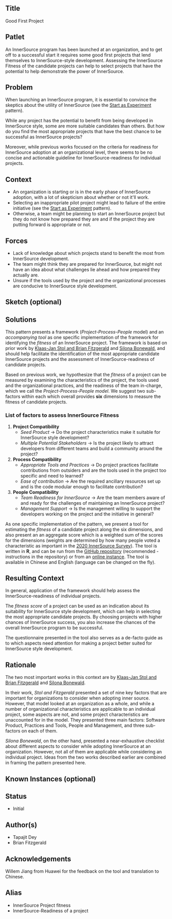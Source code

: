 ## Title

Good First Project

## Patlet

An InnerSource program has been launched at an organization, and to get off to a successful start it requires some good first projects that lend themselves to InnerSource-style development. Assessing the InnerSource Fitness of the candidate projects can help to select projects that have the potential to help demonstrate the power of InnerSource.

## Problem

When launching an InnerSource program, it is essential to convince the skeptics about the utility of InnerSource (see the [Start as Experiment](https://github.com/InnerSourceCommons/InnerSourcePatterns/blob/master/patterns/2-structured/start-as-experiment.md) pattern).

While any project has the potential to benefit from being developed in InnerSource style, some are more suitable candidates than others. But how do you find the most appropriate projects that have the best chance to be successful as InnerSource projects?

Moreover, while previous works focused on the criteria for readiness for InnerSource adoption at an organizational level, there seems to be no concise and actionable guideline for InnerSource-readiness for individual projects.

## Context

- An organization is starting or is in the early phase of InnerSource adoption, with a lot of skepticism about whether or not it'll work.
- Selecting an inappropriate pilot project might lead to failure of the entire initiative (see the [Start as Experiment](https://github.com/InnerSourceCommons/InnerSourcePatterns/blob/master/patterns/2-structured/start-as-experiment.md) pattern).
- Otherwise, a team might be planning to start an InnerSource project but they do not know how prepared they are and if the project they are putting forward is appropriate or not.

## Forces

- Lack of knowledge about which projects stand to benefit the most from InnerSource development.
- The team might think they are prepared for InnerSource, but might not have an idea about what challenges lie ahead and how prepared they actually are.
- Unsure if the tools used by the project and the organizational processes are conducive to InnerSource style development.

## Sketch (optional)

## Solutions

This pattern presents a framework (_Project-Process-People_ model) and an _accompanying tool_ as one specific implementation of the framework for identifying the _fitness_ of an InnerSource project. The framework is based on prior work by [Klaas-Jan Stol and Brian Fitzgerald](https://ulir.ul.ie/bitstream/handle/10344/4443/Stol_2014_inner.pdf?sequence=2) and [Silona Bonewald](https://innersourcecommons.org/assets/files/InnerSourceChecklist.pdf), and should help facilitate the identification of the most appropriate candidate InnerSource projects and the assessment of InnerSource-readiness of candidate projects.

Based on previous work, we hypothesize that the _fitness_ of a project can be measured by examining the characteristics of the project, the tools used and the organizational practices, and the readiness of the team in-charge, which we call the  _Project-Process-People model_. We suggest two sub-factors within each which overall provides __six__ dimensions to measure the fitness of candidate projects.

### List of factors to assess InnerSource Fitness

1. __Project Compatibility__
    - _Seed Product_ -> Do the project characteristics make it suitable for InnerSource style development?
    - _Multiple Potential Stakeholders_ -> Is the project likely to attract developers from different teams and build a community around the project?
2. __Process Compatibility__
    - _Appropriate Tools and Practices_ -> Do project practices facilitate contributions from outsiders and are the tools used in the project too specific and need to learned?
    - _Ease of contribution_ -> Are the required ancillary resources set up and is the code modular enough to facilitate contribution?
3. __People Compatibility__
    - _Team Readiness for InnerSource_ -> Are the team members aware of and ready for the challenges of maintaining an InnerSource project?
    - _Management Support_ -> Is the management willing to support the developers working on the project and the initiative in general?

As one specific implementation of the pattern, we present a tool for estimating the _fitness_ of a candidate project along the six dimensions, and also present an an aggregate score which is a weighted sum of the scores for the dimensions (weights are determined by how many people voted a characteristic as important in the [2020 InnerSource Survey](https://tapjdey.github.io/InnerSource_Survey_2020/index.html)).
The tool is written in __R__, and can be run from the [GitHub repository](https://github.com/tapjdey/InnerSource_Project_Fitness) (recommended - instructions in the repository) or from an [online instance](https://tapjdey.shinyapps.io/InnerSource_Fitness_Checker/). The tool is available in Chinese and English (language can be changed on the fly).

## Resulting Context

In general, application of the framework should help assess the InnerSource-readiness of individual projects.

The _fitness score_ of a project can be used as an indication about its suitability for InnerSource style development, which can help in selecting the most appropriate candidate projects. By choosing projects with higher chances of InnerSource success, you also increase the chances of the overall InnerSource program to be successful.

The questionnaire presented in the tool also serves as a de-facto guide as to which aspects need attention for making a project better suited for InnerSource style development.

## Rationale

The two most important works in this context are by [Klaas-Jan Stol and Brian Fitzgerald](https://ulir.ul.ie/bitstream/handle/10344/4443/Stol_2014_inner.pdf?sequence=2) and [Silona Bonewald](https://innersourcecommons.org/assets/files/InnerSourceChecklist.pdf).

In their work, _Stol and Fitzgerald_ presented a set of nine key factors that are important for organizations to consider when adopting inner source. However, that model looked at an organization as a whole, and while a number of organizational characteristics are applicable to an individual project, some aspects are not, and some project characteristics are unaccounted for in the model. They presented three main factors: Software Product, Practices and Tools, People and Management, and three sub-factors on each of them.

_Silona Bonewald_, on the other hand, presented a near-exhaustive checklist about different aspects to consider while adopting InnerSource at an organization. However, not all of them are applicable while considering an individual project. Ideas from the two works described earlier are combined in framing the pattern presented here.

## Known Instances (optional)

## Status

* Initial

## Author(s)

* Tapajit Dey
* Brian Fitzgerald

## Acknowledgements

Willem Jiang from Huawei for the feedback on the tool and translation to Chinese.

## Alias

* InnerSource Project fitness
* InnerSource-Readiness of a project
